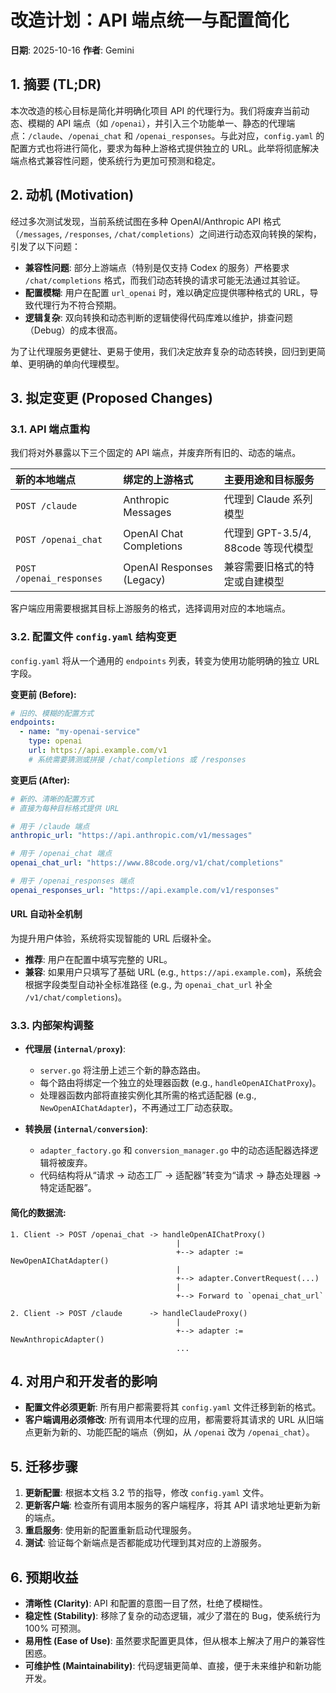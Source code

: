 # 改造计划：API 端点统一与配置简化

**日期**: 2025-10-16
**作者**: Gemini

## 1. 摘要 (TL;DR)

本次改造的核心目标是简化并明确化项目 API 的代理行为。我们将废弃当前动态、模糊的 API 端点（如 `/openai`），并引入三个功能单一、静态的代理端点：`/claude`、`/openai_chat` 和 `/openai_responses`。与此对应，`config.yaml` 的配置方式也将进行简化，要求为每种上游格式提供独立的 URL。此举将彻底解决端点格式兼容性问题，使系统行为更加可预测和稳定。

## 2. 动机 (Motivation)

经过多次测试发现，当前系统试图在多种 OpenAI/Anthropic API 格式（`/messages`, `/responses`, `/chat/completions`）之间进行动态双向转换的架构，引发了以下问题：

*   **兼容性问题**: 部分上游端点（特别是仅支持 Codex 的服务）严格要求 `/chat/completions` 格式，而我们动态转换的请求可能无法通过其验证。
*   **配置模糊**: 用户在配置 `url_openai` 时，难以确定应提供哪种格式的 URL，导致代理行为不符合预期。
*   **逻辑复杂**: 双向转换和动态判断的逻辑使得代码库难以维护，排查问题（Debug）的成本很高。

为了让代理服务更健壮、更易于使用，我们决定放弃复杂的动态转换，回归到更简单、更明确的单向代理模型。

## 3. 拟定变更 (Proposed Changes)

### 3.1. API 端点重构

我们将对外暴露以下三个固定的 API 端点，并废弃所有旧的、动态的端点。

| 新的本地端点 | 绑定的上游格式 | 主要用途和目标服务 |
| :--- | :--- | :--- |
| `POST /claude` | Anthropic Messages | 代理到 Claude 系列模型 |
| `POST /openai_chat` | OpenAI Chat Completions | 代理到 GPT-3.5/4, 88code 等现代模型 |
| `POST /openai_responses` | OpenAI Responses (Legacy) | 兼容需要旧格式的特定或自建模型 |

客户端应用需要根据其目标上游服务的格式，选择调用对应的本地端点。

### 3.2. 配置文件 `config.yaml` 结构变更

`config.yaml` 将从一个通用的 `endpoints` 列表，转变为使用功能明确的独立 URL 字段。

**变更前 (Before):**

```yaml
# 旧的、模糊的配置方式
endpoints:
  - name: "my-openai-service"
    type: openai
    url: https://api.example.com/v1
    # 系统需要猜测或拼接 /chat/completions 或 /responses
```

**变更后 (After):**

```yaml
# 新的、清晰的配置方式
# 直接为每种目标格式提供 URL

# 用于 /claude 端点
anthropic_url: "https://api.anthropic.com/v1/messages"

# 用于 /openai_chat 端点
openai_chat_url: "https://www.88code.org/v1/chat/completions"

# 用于 /openai_responses 端点
openai_responses_url: "https://api.example.com/v1/responses"
```

#### URL 自动补全机制

为提升用户体验，系统将实现智能的 URL 后缀补全。
*   **推荐**: 用户在配置中填写完整的 URL。
*   **兼容**: 如果用户只填写了基础 URL (e.g., `https://api.example.com`)，系统会根据字段类型自动补全标准路径 (e.g., 为 `openai_chat_url` 补全 `/v1/chat/completions`)。

### 3.3. 内部架构调整

*   **代理层 (`internal/proxy`)**:
    *   `server.go` 将注册上述三个新的静态路由。
    *   每个路由将绑定一个独立的处理器函数 (e.g., `handleOpenAIChatProxy`)。
    *   处理器函数内部将直接实例化其所需的格式适配器 (e.g., `NewOpenAIChatAdapter`)，不再通过工厂动态获取。

*   **转换层 (`internal/conversion`)**:
    *   `adapter_factory.go` 和 `conversion_manager.go` 中的动态适配器选择逻辑将被废弃。
    *   代码结构将从“请求 -> 动态工厂 -> 适配器”转变为“请求 -> 静态处理器 -> 特定适配器”。

#### 简化的数据流:

```
1. Client -> POST /openai_chat -> handleOpenAIChatProxy()
                                     |
                                     +--> adapter := NewOpenAIChatAdapter()
                                     |
                                     +--> adapter.ConvertRequest(...)
                                     |
                                     +--> Forward to `openai_chat_url`

2. Client -> POST /claude      -> handleClaudeProxy()
                                     |
                                     +--> adapter := NewAnthropicAdapter()
                                     ...
```

## 4. 对用户和开发者的影响

*   **配置文件必须更新**: 所有用户都需要将其 `config.yaml` 文件迁移到新的格式。
*   **客户端调用必须修改**: 所有调用本代理的应用，都需要将其请求的 URL 从旧端点更新为新的、功能匹配的端点（例如，从 `/openai` 改为 `/openai_chat`）。

## 5. 迁移步骤

1.  **更新配置**: 根据本文档 3.2 节的指导，修改 `config.yaml` 文件。
2.  **更新客户端**: 检查所有调用本服务的客户端程序，将其 API 请求地址更新为新的端点。
3.  **重启服务**: 使用新的配置重新启动代理服务。
4.  **测试**: 验证每个新端点是否都能成功代理到其对应的上游服务。

## 6. 预期收益

*   **清晰性 (Clarity)**: API 和配置的意图一目了然，杜绝了模糊性。
*   **稳定性 (Stability)**: 移除了复杂的动态逻辑，减少了潜在的 Bug，使系统行为 100% 可预测。
*   **易用性 (Ease of Use)**: 虽然要求配置更具体，但从根本上解决了用户的兼容性困惑。
*   **可维护性 (Maintainability)**: 代码逻辑更简单、直接，便于未来维护和新功能开发。
